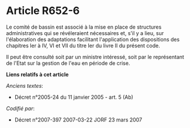 # Article R652-6

Le comité de bassin est associé à la mise en place de structures administratives qui se révéleraient nécessaires et, s'il y a
lieu, sur l'élaboration des adaptations facilitant l'application des dispositions des chapitres Ier à IV, VI et VII du titre
Ier du livre II du présent code.

Il peut être consulté soit par un ministre intéressé, soit par le représentant de l'Etat sur la gestion de l'eau en période
de crise.

**Liens relatifs à cet article**

_Anciens textes_:

  - Décret n°2005-24 du 11 janvier 2005 - art. 5 (Ab)

_Codifié par_:

  - Décret n°2007-397 2007-03-22 JORF 23 mars 2007

